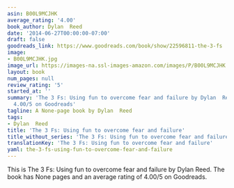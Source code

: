 ```yaml
---
asin: B00L9MCJHK
average_rating: '4.00'
book_author: Dylan  Reed
date: '2014-06-27T00:00:00-07:00'
draft: false
goodreads_link: https://www.goodreads.com/book/show/22596811-the-3-fs
image:
- B00L9MCJHK.jpg
image_url: https://images-na.ssl-images-amazon.com/images/P/B00L9MCJHK.01._SCLZZZZZZZ.jpg
layout: book
num_pages: null
review_rating: '5'
started_at: ''
summary: 'The 3 Fs: Using fun to overcome fear and failure by Dylan  Reed - rated
  4.00/5 on Goodreads'
tagline: A None-page book by Dylan  Reed
tags:
- Dylan  Reed
title: 'The 3 Fs: Using fun to overcome fear and failure'
title_without_series: 'The 3 Fs: Using fun to overcome fear and failure'
translationKey: 'The 3 Fs: Using fun to overcome fear and failure'
yaml: the-3-fs-using-fun-to-overcome-fear-and-failure
---
```


This is The 3 Fs: Using fun to overcome fear and failure by Dylan  Reed. The book has None pages and an average rating of 4.00/5 on Goodreads.